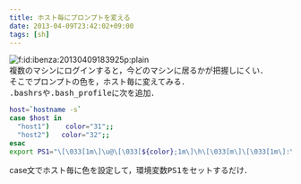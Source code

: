 ```yaml
---
title: ホスト毎にプロンプトを変える
date: 2013-04-09T23:42:02+09:00
tags: [sh]
---
```


<span itemscope itemtype="http://schema.org/Photograph"><img src="/2013/04/09/20130409183925.png" alt="f:id:ibenza:20130409183925p:plain" title="f:id:ibenza:20130409183925p:plain" class="hatena-fotolife" itemprop="image"></span>  
複数のマシンにログインすると，今どのマシンに居るかが把握しにくい．  
そこでプロンプトの色を，ホスト毎に変えてみる．  
<span style="font-family:monospace;">.bashrs</span>や<span style="font-family:monospace;">.bash_profile</span>に次を追加．

```sh
host=`hostname -s`
case $host in
  "host1")    color="31";;
  "host2")   color="32";;
esac
export PS1="\[\033[1m\]\u@\[\033[${color};1m\]\h\[\033[m\]\[\033[1m\]:\W> \[\033[m\]"
```

case文でホスト毎に色を設定して，環境変数<span style="font-family:monospace;">PS1</span>をセットするだけ．

